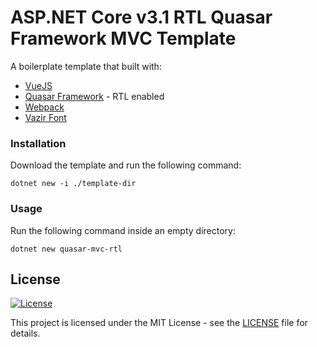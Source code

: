 # ASP.NET Core v3.1 RTL Quasar Framework MVC Template

A boilerplate template that built with:

* [VueJS](https://vuejs.org)
* [Quasar Framework](https://quasar.dev) - RTL enabled
* [Webpack](https://webpack.js.org/)
* [Vazir Font](https://github.com/rastikerdar/vazir-font)

### Installation

Download the template and run the following command:

```
dotnet new -i ./template-dir
```

### Usage

Run the following command inside an empty directory:

```
dotnet new quasar-mvc-rtl
```

## License

[![License](http://img.shields.io/:license-mit-blue.svg?style=flat-square)](http://badges.mit-license.org)

This project is licensed under the MIT License - see the [LICENSE](LICENSE) file for details.

